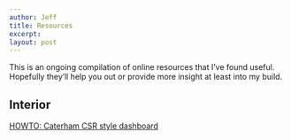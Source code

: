 ```yaml
---
author: Jeff
title: Resources
excerpt:
layout: post
---
```

This is an ongoing compilation of online resources that I’ve found useful. Hopefully they’ll help you out or provide more insight at least into my build.

## Interior

[HOWTO: Caterham CSR style dashboard][1]

 [1]: http://locost.jefftougas.com/howto-caterham-csr-style-dashboard
